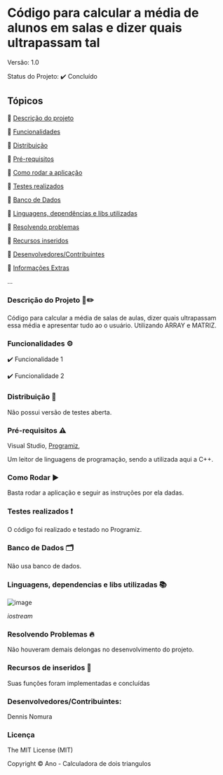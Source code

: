 # Código para calcular a média de alunos em salas e dizer quais ultrapassam tal
Versão: 1.0

Status do Projeto:  ✔️ Concluído

## Tópicos
🔹 [Descrição do projeto](https://github.com/GatoEstunado/SALAS_AULA#descri%C3%A7%C3%A3o-do-projeto-%EF%B8%8F)

🔹 [Funcionalidades](https://github.com/GatoEstunado/SALAS_AULA#funcionalidades-%EF%B8%8F)

🔹 [Distribuição](https://github.com/GatoEstunado/SALAS_AULA#distribui%C3%A7%C3%A3o-)

🔹 [Pré-requisitos](https://github.com/GatoEstunado/SALAS_AULA#pr%C3%A9-requisitos-%EF%B8%8F)

🔹 [Como rodar a aplicação](https://github.com/GatoEstunado/SALAS_AULA#como-rodar-%EF%B8%8F)

🔹 [Testes realizados](https://github.com/GatoEstunado/SALAS_AULA#testes-realizados-)

🔹 [Banco de Dados](https://github.com/GatoEstunado/SALAS_AULA#banco-de-dados-%EF%B8%8F)

🔹 [Linguagens, dependências e libs utilizadas](https://github.com/GatoEstunado/SALAS_AULA#linguagens-dependencias-e-libs-utilizadas-)

🔹 [Resolvendo problemas](https://github.com/GatoEstunado/SALAS_AULA#resolvendo-problemas-)

🔹 [Recursos inseridos](https://github.com/GatoEstunado/SALAS_AULA#recursos-de-inseridos-)

🔹 [Desenvolvedores/Contribuintes](https://github.com/GatoEstunado/SALAS_AULA#desenvolvedorescontribuintes)

🔹 [Informações Extras](https://github.com/GatoEstunado/SALAS_AULA#licen%C3%A7a)

...


### Descrição do Projeto 🧾✏️
Código para calcular a média de salas de aulas, dizer quais ultrapassam essa média e apresentar tudo ao o usuário. Utilizando ARRAY e MATRIZ.


### Funcionalidades ⚙️
✔️ Funcionalidade 1

✔️ Funcionalidade 2



### Distribuição 💬
Não possui versão de testes aberta.




### Pré-requisitos ⚠️
Visual Studio, [Programiz](https://www.programiz.com/cpp-programming/online-compiler/),

Um leitor de linguagens de programação, sendo a utilizada aqui a C++.



### Como Rodar ▶️
Basta rodar a aplicação e seguir as instruções por ela dadas.




### Testes realizados ❗
O código foi realizado e testado no Programiz.




### Banco de Dados 🗂️
Não usa banco de dados.




### Linguagens, dependencias e libs utilizadas 📚

![image](https://user-images.githubusercontent.com/126710731/232641595-0d02a251-894e-4f87-b3b8-33ce204a6da7.png)

*iostream*




### Resolvendo Problemas 🔥
Não houveram demais delongas no desenvolvimento do projeto.




### Recursos de inseridos 🧰
Suas funções foram implementadas e concluídas


### Desenvolvedores/Contribuintes:
Dennis Nomura




### Licença
The MIT License (MIT)

Copyright ©️ Ano - Calculadora de dois triangulos
